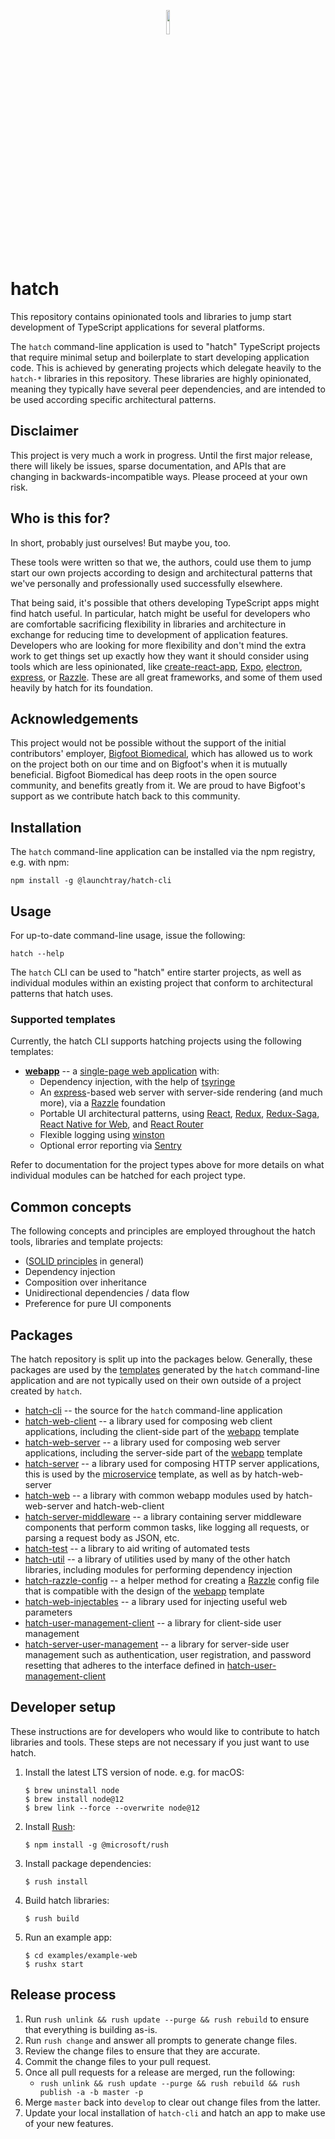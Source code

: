 <p align="center"> 
  <img src="https://github.com/launchtray/hatch/raw/assets/hatch_eyes.png" width="10%">
</p>

# hatch
This repository contains opinionated tools and libraries to jump start development of TypeScript applications for 
several platforms.

The `hatch` command-line application is used to "hatch" TypeScript projects that require minimal setup and boilerplate
to start developing application code. This is achieved by generating projects which delegate heavily to the `hatch-*` 
libraries in this repository. These libraries are highly opinionated, meaning they typically have several peer 
dependencies, and are intended to be used according specific architectural patterns.

## Disclaimer
This project is very much a work in progress. Until the first major release, there will likely be issues, sparse 
documentation, and APIs that are changing in backwards-incompatible ways. Please proceed at your own risk.

## Who is this for?
In short, probably just ourselves! But maybe you, too.

These tools were written so that we, the authors, could use them to jump start our own projects according to design
and architectural patterns that we've personally and professionally used successfully elsewhere.

That being said, it's possible that others developing TypeScript apps might find hatch useful. In particular, hatch
might be useful for developers who are comfortable sacrificing flexibility in libraries and architecture in exchange for
reducing time to development of application features. Developers who are looking for more flexibility and don't mind the
extra work to get things set up exactly how they want it should consider using tools which are less opinionated, like
[create-react-app](https://github.com/facebook/create-react-app), 
[Expo](https://expo.io/), 
[electron](https://electronjs.org), 
[express](http://expressjs.com), or 
[Razzle](https://github.com/jaredpalmer/razzle). 
These are all great frameworks, and some of them used heavily by hatch for its foundation. 

## Acknowledgements
This project would not be possible without the support of the initial contributors' employer, 
[Bigfoot Biomedical](https://www.bigfootbiomedical.com/), which has allowed us to work on the project both on our time 
and on Bigfoot's when it is mutually beneficial. Bigfoot Biomedical has deep roots in the open source community, and 
benefits greatly from it. We are proud to have Bigfoot's support as we contribute hatch back to this community.

## Installation
The `hatch` command-line application can be installed via the npm registry, e.g. with npm:
```
npm install -g @launchtray/hatch-cli
```

## Usage
For up-to-date command-line usage, issue the following:
```
hatch --help
```

The `hatch` CLI can be used to "hatch" entire starter projects, as well as individual modules within an existing project that conform to
architectural patterns that hatch uses.

### Supported templates
Currently, the hatch CLI supports hatching projects using the following templates:
* **[webapp](tools/hatch-cli/src/templates/webapp)** --
a [single-page web application](https://en.wikipedia.org/wiki/Single-page_application) with:
    * Dependency injection, with the help of [tsyringe](https://github.com/microsoft/tsyringe)
    * An [express](https://expressjs.com)-based web server with server-side rendering (and much more), via a 
      [Razzle](https://github.com/jaredpalmer/razzle) foundation
    * Portable UI architectural patterns, using 
        [React](https://reactjs.org), 
        [Redux](https://redux.js.org), 
        [Redux-Saga](https://redux-saga.js.org), 
        [React Native for Web](http://necolas.github.io/react-native-web), and
        [React Router](https://reacttraining.com/react-router)
    * Flexible logging using [winston](https://github.com/winstonjs/winston)
    * Optional error reporting via [Sentry](https://sentry.io)
    
Refer to documentation for the project types above for more details on what individual modules can be hatched for each
project type.

## Common concepts 
The following concepts and principles are employed throughout the hatch tools, libraries and template projects:
* ([SOLID principles](https://en.wikipedia.org/wiki/SOLID) in general)
* Dependency injection 
* Composition over inheritance
* Unidirectional dependencies / data flow
* Preference for pure UI components

## Packages
The hatch repository is split up into the packages below. Generally, these packages are used by the 
[templates](#supported-templates) generated by the `hatch` command-line application and are not typically used on their 
own outside of a project created by `hatch`.
* [hatch-cli](tools/hatch-cli) -- the source for the `hatch` command-line application
* [hatch-web-client](libraries/hatch-web-client) -- a library used for composing web client applications, including the 
  client-side part of the [webapp](tools/hatch-cli/src/templates/webapp) template
* [hatch-web-server](libraries/hatch-web-server) -- a library used for composing web server applications, including the 
  server-side part of the [webapp](tools/hatch-cli/src/templates/webapp) template
* [hatch-server](libraries/hatch-server) -- a library used for composing HTTP server applications, this is used by the
  [microservice](tools/hatch-cli/src/templates/microservice) template, as well as by hatch-web-server
* [hatch-web](libraries/hatch-web) -- a library with common webapp modules used by hatch-web-server and hatch-web-client
* [hatch-server-middleware](libraries/hatch-server-middleware) -- a library containing server middleware components that
  perform common tasks, like logging all requests, or parsing a request body as JSON, etc.
* [hatch-test](libraries/hatch-test) -- a library to aid writing of automated tests
* [hatch-util](libraries/hatch-util) -- a library of utilities used by many of the other hatch libraries, including
  modules for performing dependency injection
* [hatch-razzle-config](libraries/hatch-razzle-config) -- a helper method for creating a 
  [Razzle](https://github.com/jaredpalmer/razzle) config file that is compatible with the design of the 
  [webapp](tools/hatch-cli/src/templates/webapp) template
* [hatch-web-injectables](libraries/hatch-web-injectables) -- a library used for injecting useful web parameters
* [hatch-user-management-client](libraries/hatch-user-management-client) -- a library for client-side user management
* [hatch-server-user-management](libraries/hatch-server-user-management) -- a library for server-side user management 
  such as authentication, user registration, and password resetting that adheres to the interface defined in 
  [hatch-user-management-client](libraries/hatch-user-management-client)


## Developer setup
These instructions are for developers who would like to contribute to hatch libraries and tools. These steps are not 
necessary if you just want to use hatch.

1. Install the latest LTS version of node. e.g. for macOS:

    ```
    $ brew uninstall node
    $ brew install node@12
    $ brew link --force --overwrite node@12
    ```

1. Install [Rush](https://rushjs.io/pages/intro/welcome/):

    ```
    $ npm install -g @microsoft/rush
    ```
    
1. Install package dependencies:

    ```
    $ rush install
    ```
    
1. Build hatch libraries:

    ```
    $ rush build
    ```
    
1. Run an example app:

    ```
    $ cd examples/example-web
    $ rushx start
    ```
    
## Release process

1. Run `rush unlink && rush update --purge && rush rebuild` to ensure that everything is building as-is.
1. Run `rush change` and answer all prompts to generate change files.
1. Review the change files to ensure that they are accurate.
1. Commit the change files to your pull request.
1. Once all pull requests for a release are merged, run the following:
   - `rush unlink && rush update --purge && rush rebuild && rush publish -a -b master -p`
1. Merge `master` back into `develop` to clear out change files from the latter.
1. Update your local installation of `hatch-cli` and hatch an app to make use of your new features.